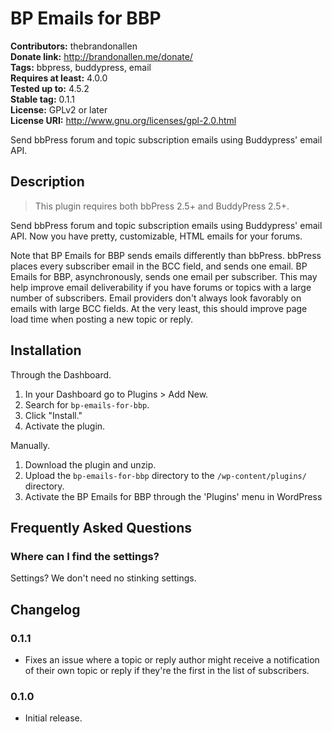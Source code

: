 # BP Emails for BBP #
**Contributors:** thebrandonallen  
**Donate link:** http://brandonallen.me/donate/  
**Tags:** bbpress, buddypress, email  
**Requires at least:** 4.0.0  
**Tested up to:** 4.5.2  
**Stable tag:** 0.1.1  
**License:** GPLv2 or later  
**License URI:** http://www.gnu.org/licenses/gpl-2.0.html  

Send bbPress forum and topic subscription emails using Buddypress' email API.

## Description ##

>This plugin requires both bbPress 2.5+ and BuddyPress 2.5+.

Send bbPress forum and topic subscription emails using Buddypress' email API. Now you have pretty, customizable, HTML emails for your forums.

Note that BP Emails for BBP sends emails differently than bbPress. bbPress places every subscriber email in the BCC field, and sends one email. BP Emails for BBP, asynchronously, sends one email per subscriber. This may help improve email deliverability if you have forums or topics with a large number of subscribers. Email providers don't always look favorably on emails with large BCC fields. At the very least, this should improve page load time when posting a new topic or reply.

## Installation ##

Through the Dashboard.

1. In your Dashboard go to Plugins > Add New.
1. Search for `bp-emails-for-bbp`.
1. Click "Install."
1. Activate the plugin.

Manually.

1. Download the plugin and unzip.
1. Upload the `bp-emails-for-bbp` directory to the `/wp-content/plugins/` directory.
1. Activate the BP Emails for BBP through the 'Plugins' menu in WordPress

## Frequently Asked Questions ##

### Where can I find the settings? ###

Settings? We don't need no stinking settings.

## Changelog ##

### 0.1.1 ###
* Fixes an issue where a topic or reply author might receive a notification of their own topic or reply if they're the first in the list of subscribers.

### 0.1.0 ###
* Initial release.
